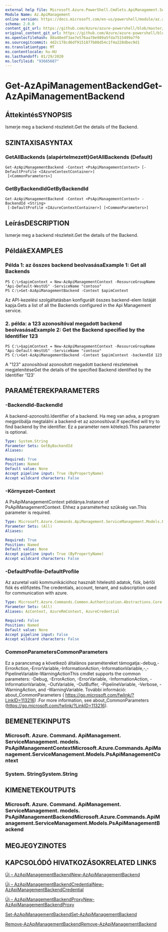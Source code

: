 ```yaml
---
external help file: Microsoft.Azure.PowerShell.Cmdlets.ApiManagement.ServiceManagement.dll-Help.xml
Module Name: Az.ApiManagement
online version: https://docs.microsoft.com/en-us/powershell/module/az.apimanagement/get-azapimanagementbackend
schema: 2.0.0
content_git_url: https://github.com/Azure/azure-powershell/blob/master/src/ApiManagement/ApiManagement/help/Get-AzApiManagementBackend.md
original_content_git_url: https://github.com/Azure/azure-powershell/blob/master/src/ApiManagement/ApiManagement/help/Get-AzApiManagementBackend.md
ms.openlocfilehash: 88a48edf3ae7e576aa78e989a5fda7515499a7f0
ms.sourcegitcommit: 4d2c178cd6df9151877b08d54c1f4a228dbec9d1
ms.translationtype: MT
ms.contentlocale: hu-HU
ms.lasthandoff: 01/29/2020
ms.locfileid: "93665687"
---
```

# <span data-ttu-id="c456b-101">Get-AzApiManagementBackend</span><span class="sxs-lookup"><span data-stu-id="c456b-101">Get-AzApiManagementBackend</span></span>

## <span data-ttu-id="c456b-102">Áttekintés</span><span class="sxs-lookup"><span data-stu-id="c456b-102">SYNOPSIS</span></span>
<span data-ttu-id="c456b-103">Ismerje meg a backend részleteit.</span><span class="sxs-lookup"><span data-stu-id="c456b-103">Get the details of the Backend.</span></span>

## <span data-ttu-id="c456b-104">SZINTAXISA</span><span class="sxs-lookup"><span data-stu-id="c456b-104">SYNTAX</span></span>

### <span data-ttu-id="c456b-105">GetAllBackends (alapértelmezett)</span><span class="sxs-lookup"><span data-stu-id="c456b-105">GetAllBackends (Default)</span></span>
```
Get-AzApiManagementBackend -Context <PsApiManagementContext> [-DefaultProfile <IAzureContextContainer>]
 [<CommonParameters>]
```

### <span data-ttu-id="c456b-106">GetByBackendId</span><span class="sxs-lookup"><span data-stu-id="c456b-106">GetByBackendId</span></span>
```
Get-AzApiManagementBackend -Context <PsApiManagementContext> -BackendId <String>
 [-DefaultProfile <IAzureContextContainer>] [<CommonParameters>]
```

## <span data-ttu-id="c456b-107">Leírás</span><span class="sxs-lookup"><span data-stu-id="c456b-107">DESCRIPTION</span></span>
<span data-ttu-id="c456b-108">Ismerje meg a backend részleteit.</span><span class="sxs-lookup"><span data-stu-id="c456b-108">Get the details of the Backend.</span></span>

## <span data-ttu-id="c456b-109">Példák</span><span class="sxs-lookup"><span data-stu-id="c456b-109">EXAMPLES</span></span>

### <span data-ttu-id="c456b-110">Példa 1: az összes backend beolvasása</span><span class="sxs-lookup"><span data-stu-id="c456b-110">Example 1: Get all Backends</span></span>
```
PS C:\>$apimContext = New-AzApiManagementContext -ResourceGroupName "Api-Default-WestUS" -ServiceName "contoso"
PS C:\>Get-AzApiManagementBackend -Context $apimContext
```

<span data-ttu-id="c456b-111">Az API-kezelési szolgáltatásban konfigurált összes backend-elem listáját kapja.</span><span class="sxs-lookup"><span data-stu-id="c456b-111">Gets a list of all the Backends configured in the Api Management service.</span></span>

### <span data-ttu-id="c456b-112">2. példa: a 123 azonosítóval megadott backend beolvasása</span><span class="sxs-lookup"><span data-stu-id="c456b-112">Example 2: Get the Backend specified by the Identifier 123</span></span>
```
PS C:\>$apimContext = New-AzApiManagementContext -ResourceGroupName "Api-Default-WestUS" -ServiceName "contoso"
PS C:\>Get-AzApiManagementBackend -Context $apimContext -backendId 123
```

<span data-ttu-id="c456b-113">A "123" azonosítóval azonosított megadott backend részleteinek megjelenítése</span><span class="sxs-lookup"><span data-stu-id="c456b-113">Get the details of the specified Backend identified by the Identifier '123'</span></span>

## <span data-ttu-id="c456b-114">PARAMÉTEREK</span><span class="sxs-lookup"><span data-stu-id="c456b-114">PARAMETERS</span></span>

### <span data-ttu-id="c456b-115">-BackendId</span><span class="sxs-lookup"><span data-stu-id="c456b-115">-BackendId</span></span>
<span data-ttu-id="c456b-116">A backend-azonosító.</span><span class="sxs-lookup"><span data-stu-id="c456b-116">Identifier of a backend.</span></span>
<span data-ttu-id="c456b-117">Ha meg van adva, a program megpróbálja megtalálni a backend-et az azonosítóval.</span><span class="sxs-lookup"><span data-stu-id="c456b-117">If specified will try to find backend by the identifier.</span></span>
<span data-ttu-id="c456b-118">Ez a paraméter nem kötelező.</span><span class="sxs-lookup"><span data-stu-id="c456b-118">This parameter is optional.</span></span>

```yaml
Type: System.String
Parameter Sets: GetByBackendId
Aliases:

Required: True
Position: Named
Default value: None
Accept pipeline input: True (ByPropertyName)
Accept wildcard characters: False
```

### <span data-ttu-id="c456b-119">-Környezet</span><span class="sxs-lookup"><span data-stu-id="c456b-119">-Context</span></span>
<span data-ttu-id="c456b-120">A PsApiManagementContext példánya.</span><span class="sxs-lookup"><span data-stu-id="c456b-120">Instance of PsApiManagementContext.</span></span>
<span data-ttu-id="c456b-121">Ehhez a paraméterhez szükség van.</span><span class="sxs-lookup"><span data-stu-id="c456b-121">This parameter is required.</span></span>

```yaml
Type: Microsoft.Azure.Commands.ApiManagement.ServiceManagement.Models.PsApiManagementContext
Parameter Sets: (All)
Aliases:

Required: True
Position: Named
Default value: None
Accept pipeline input: True (ByPropertyName)
Accept wildcard characters: False
```

### <span data-ttu-id="c456b-122">-DefaultProfile</span><span class="sxs-lookup"><span data-stu-id="c456b-122">-DefaultProfile</span></span>
<span data-ttu-id="c456b-123">Az azuretal való kommunikációhoz használt hitelesítő adatok, fiók, bérlői fiók és előfizetés.</span><span class="sxs-lookup"><span data-stu-id="c456b-123">The credentials, account, tenant, and subscription used for communication with azure.</span></span>

```yaml
Type: Microsoft.Azure.Commands.Common.Authentication.Abstractions.Core.IAzureContextContainer
Parameter Sets: (All)
Aliases: AzContext, AzureRmContext, AzureCredential

Required: False
Position: Named
Default value: None
Accept pipeline input: False
Accept wildcard characters: False
```

### <span data-ttu-id="c456b-124">CommonParameters</span><span class="sxs-lookup"><span data-stu-id="c456b-124">CommonParameters</span></span>
<span data-ttu-id="c456b-125">Ez a parancsmag a következő általános paramétereket támogatja:-debug,-ErrorAction,-ErrorVariable,-InformationAction,-InformationVariable,-,-PipelineVariable-WarningAction</span><span class="sxs-lookup"><span data-stu-id="c456b-125">This cmdlet supports the common parameters: -Debug, -ErrorAction, -ErrorVariable, -InformationAction, -InformationVariable, -OutVariable, -OutBuffer, -PipelineVariable, -Verbose, -WarningAction, and -WarningVariable.</span></span> <span data-ttu-id="c456b-126">További információ: about_CommonParameters ( https://go.microsoft.com/fwlink/?LinkID=113216) .</span><span class="sxs-lookup"><span data-stu-id="c456b-126">For more information, see about_CommonParameters (https://go.microsoft.com/fwlink/?LinkID=113216).</span></span>

## <span data-ttu-id="c456b-127">BEMENETEK</span><span class="sxs-lookup"><span data-stu-id="c456b-127">INPUTS</span></span>

### <span data-ttu-id="c456b-128">Microsoft. Azure. Command. ApiManagement. ServiceManagement. models. PsApiManagementContext</span><span class="sxs-lookup"><span data-stu-id="c456b-128">Microsoft.Azure.Commands.ApiManagement.ServiceManagement.Models.PsApiManagementContext</span></span>

### <span data-ttu-id="c456b-129">System. String</span><span class="sxs-lookup"><span data-stu-id="c456b-129">System.String</span></span>

## <span data-ttu-id="c456b-130">KIMENETEK</span><span class="sxs-lookup"><span data-stu-id="c456b-130">OUTPUTS</span></span>

### <span data-ttu-id="c456b-131">Microsoft. Azure. Command. ApiManagement. ServiceManagement. models. PsApiManagementBackend</span><span class="sxs-lookup"><span data-stu-id="c456b-131">Microsoft.Azure.Commands.ApiManagement.ServiceManagement.Models.PsApiManagementBackend</span></span>

## <span data-ttu-id="c456b-132">MEGJEGYZI</span><span class="sxs-lookup"><span data-stu-id="c456b-132">NOTES</span></span>

## <span data-ttu-id="c456b-133">KAPCSOLÓDÓ HIVATKOZÁSOK</span><span class="sxs-lookup"><span data-stu-id="c456b-133">RELATED LINKS</span></span>

[<span data-ttu-id="c456b-134">Új – AzApiManagementBackend</span><span class="sxs-lookup"><span data-stu-id="c456b-134">New-AzApiManagementBackend</span></span>](./New-AzApiManagementBackend.md)

[<span data-ttu-id="c456b-135">Új – AzApiManagementBackendCredential</span><span class="sxs-lookup"><span data-stu-id="c456b-135">New-AzApiManagementBackendCredential</span></span>](./New-AzApiManagementBackendCredential.md)

[<span data-ttu-id="c456b-136">Új – AzApiManagementBackendProxy</span><span class="sxs-lookup"><span data-stu-id="c456b-136">New-AzApiManagementBackendProxy</span></span>](./New-AzApiManagementBackendProxy.md)

[<span data-ttu-id="c456b-137">Set-AzApiManagementBackend</span><span class="sxs-lookup"><span data-stu-id="c456b-137">Set-AzApiManagementBackend</span></span>](./Set-AzApiManagementBackend.md)

[<span data-ttu-id="c456b-138">Remove-AzApiManagementBackend</span><span class="sxs-lookup"><span data-stu-id="c456b-138">Remove-AzApiManagementBackend</span></span>](./Remove-AzApiManagementBackend.md)
